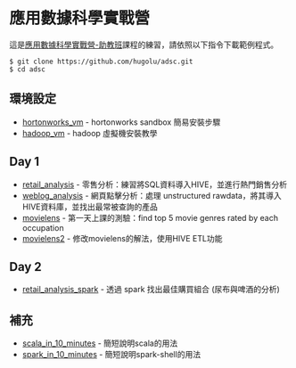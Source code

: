 # 應用數據科學實戰營

這是[應用數據科學實戰營-助教班](http://201512-ta.adsctw.com/)課程的練習，請依照以下指令下載範例程式。

```
$ git clone https://github.com/hugolu/adsc.git
$ cd adsc
```

## 環境設定
- [hortonworks_vm](hadoop_vm) - hortonworks sandbox 簡易安裝步驟
- [hadoop_vm](hadoop_vm) - hadoop 虛擬機安裝教學

## Day 1
- [retail_analysis](retail_analysis) - 零售分析：練習將SQL資料導入HIVE，並進行熱門銷售分析
- [weblog_analysis](weblog_analysis) - 網頁點擊分析：處理 unstructured rawdata，將其導入HIVE資料庫，並找出最常被查詢的產品
- [movielens](movielens) - 第一天上課的測驗：find top 5 movie genres rated by each occupation
- [movielens2](movielens2) - 修改movielens的解法，使用HIVE ETL功能

## Day 2
- [retail_analysis_spark](retail_analysis_spark) - 透過 spark 找出最佳購買組合 (尿布與啤酒的分析)

## 補充
- [scala_in_10_minutes](scala_in_10_minutes) - 簡短說明scala的用法
- [spark_in_10_minutes](spark_in_10_minutes) - 簡短說明spark-shell的用法
